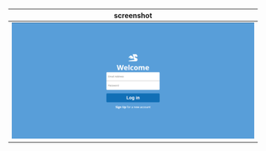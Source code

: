 |                  screenshot                   |
| :-------------------------------------------: |
| <img src="images/screenshot.png" width="800"> |
